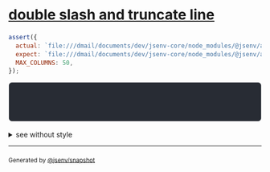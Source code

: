 # [double slash and truncate line](../../max_columns.test.js#L134)

```js
assert({
  actual: `file:///dmail/documents/dev/jsenv-core/node_modules/@jsenv/assert/src/internal/something.js`,
  expect: `file:///dmail/documents/dev/jsenv-core/node_modules/@jsenv/assert/src/internal//something.js`,
  MAX_COLUMNS: 50,
});
```

![img](throw.svg)

<details>
  <summary>see without style</summary>

```console
AssertionError: actual and expect are different

actual: "…e_modules/@jsenv/assert/src/internal/s…"
expect: "…e_modules/@jsenv/assert/src/internal//…"
```

</details>

---

<sub>
  Generated by <a href="https://github.com/jsenv/core/tree/main/packages/independent/snapshot">@jsenv/snapshot</a>
</sub>